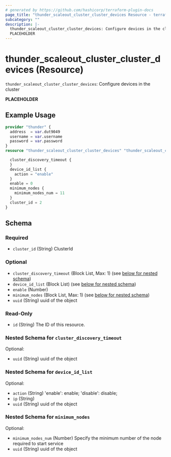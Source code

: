 ```yaml
---
# generated by https://github.com/hashicorp/terraform-plugin-docs
page_title: "thunder_scaleout_cluster_cluster_devices Resource - terraform-provider-thunder"
subcategory: ""
description: |-
  thunder_scaleout_cluster_cluster_devices: Configure devices in the cluster
  PLACEHOLDER
---
```


# thunder_scaleout_cluster_cluster_devices (Resource)

`thunder_scaleout_cluster_cluster_devices`: Configure devices in the cluster

__PLACEHOLDER__

## Example Usage

```terraform
provider "thunder" {
  address  = var.dut9049
  username = var.username
  password = var.password
}
resource "thunder_scaleout_cluster_cluster_devices" "thunder_scaleout_cluster_cluster_devices" {

  cluster_discovery_timeout {
  }
  device_id_list {
    action = "enable"
  }
  enable = 0
  minimum_nodes {
    minimum_nodes_num = 11
  }
  cluster_id = 2
}
```

<!-- schema generated by tfplugindocs -->
## Schema

### Required

- `cluster_id` (String) ClusterId

### Optional

- `cluster_discovery_timeout` (Block List, Max: 1) (see [below for nested schema](#nestedblock--cluster_discovery_timeout))
- `device_id_list` (Block List) (see [below for nested schema](#nestedblock--device_id_list))
- `enable` (Number)
- `minimum_nodes` (Block List, Max: 1) (see [below for nested schema](#nestedblock--minimum_nodes))
- `uuid` (String) uuid of the object

### Read-Only

- `id` (String) The ID of this resource.

<a id="nestedblock--cluster_discovery_timeout"></a>
### Nested Schema for `cluster_discovery_timeout`

Optional:

- `uuid` (String) uuid of the object


<a id="nestedblock--device_id_list"></a>
### Nested Schema for `device_id_list`

Optional:

- `action` (String) 'enable': enable; 'disable': disable;
- `ip` (String)
- `uuid` (String) uuid of the object


<a id="nestedblock--minimum_nodes"></a>
### Nested Schema for `minimum_nodes`

Optional:

- `minimum_nodes_num` (Number) Specify the minimum number of the node required to start service
- `uuid` (String) uuid of the object


